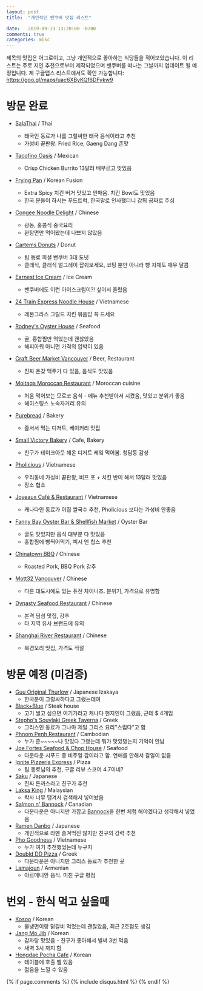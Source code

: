 ```yaml
---
layout: post
title:  "개인적인 밴쿠버 맛집 리스트"

date:   2019-09-13 13:20:00 -0700
comments: true
categories: misc
---
```


제목의 맛집은 어그로이고, 그냥 개인적으로 좋아하는 식당들을 적어보았습니다.
이 리스트는 주로 지인 추천으로부터 제작되었으며 밴쿠버를 떠나는 그날까지 업데이트 될 예정입니다.
제 구글맵스 리스트에서도 확인 가능합니다: https://goo.gl/maps/uac6XByKQf6DFykw9

# 방문 완료
- [SalaThai](https://goo.gl/maps/uy7DM7YUYCkPndKy7) / Thai
   - 태국인 동료가 나름 그럴싸한 태국 음식이라고 추천
   - 가성비 끝판왕. Fried Rice, Gaeng Dang 존맛
- [Tacofino Oasis](https://goo.gl/maps/9Y3rxW1nHm1m2VKd6) / Mexican
   - Crisp Chicken Burrito 13달러 배부르고 맛있음
- [Frying Pan](https://goo.gl/maps/dsvWtto6NqJxdCGD7) / Korean Fusion
   - Extra Spicy 치킨 버거 맛있고 안매움. 치킨 Bowl도 맛있음
   - 한국 분들이 하시는 푸드트럭, 한국말로 인사했더니 감튀 공짜로 주심
- [Congee Noodle Delight](https://goo.gl/maps/fTqwBCUrWUUMeJww5) / Chinese
   - 광동, 홍콩식 중국요리
   - 완탕면만 먹어봤는데 나쁘지 않았음
- [Cartems Donuts](https://goo.gl/maps/YcTWk8gMQvfKsewQA) / Donut
   - 팀 동료 피셜 밴쿠버 3대 도넛
   - 클래식, 클래식 얼그레이 잡숴보세요, 코팅 뿐만 아니라 빵 자체도 매우 달콤
- [Earnest Ice Cream](https://goo.gl/maps/vctt6XtvoCC3nePX6) / Ice Cream
   - 밴쿠버에도 이런 아이스크림이?! 싶어서 올렸음
- [24 Train Express Noodle House](https://goo.gl/maps/YFYERSjTUDAwzPSq7) / Vietnamese
   - 레몬그라스 그릴드 치킨 볶음밥 꼭 드세요
- [Rodney's Oyster House](https://goo.gl/maps/nfLmp8hzDuefSFDf7) / Seafood
   - 굴, 홍합찜만 먹었는데 괜찮았음
   - 해피아워 아니면 가격의 압박이 있음
- [Craft Beer Market Vancouver](https://goo.gl/maps/YWBRX3VWdKXkyNxs8) / Beer, Restaurant
   - 진짜 온갖 맥주가 다 있음, 음식도 맛있음

- [Moltaqa Moroccan Restaurant](https://g.page/moltaqa-vancouver?share) / Moroccan cuisine
   - 처음 먹어보는 모로코 음식 - 메뉴 추천받아서 시켰음, 맛있고 분위기 좋음
   - 헤이스팅스 노숙자거리 유의
- [Purebread](https://goo.gl/maps/bLHtvvMEf86CdZDPA) / Bakery
   - 줄서서 먹는 디저트, 베이커리 맛집
- [Small Victory Bakery](https://goo.gl/maps/TSGbj7DgULKsxLf58) / Cafe, Bakery
   - 친구가 테이크아웃 해온 디저트 케잌 먹어봄. 청담동 감성
- [Pholicious](https://goo.gl/maps/wV1kt2FhkWA8q3U18) / Vietnamese
   - 우리동네 가성비 끝판왕, 비프 포 + 치킨 반미 해서 13달러 맛있음
   - 장소 협소
- [Joyeaux Café & Restaurant](https://goo.gl/maps/FeMAD7CN263qaRWG8) / Vietnamese
   - 캐나다인 동료가 이집 쌀국수 추천, Pholicious 보다는 가성비 안좋음
- [Fanny Bay Oyster Bar & Shellfish Market](https://goo.gl/maps/jUEZGzeDqMobdoB5A) / Oyster Bar
   - 굴도 맛있지만 음식 대부분 다 맛있음
   - 홍합찜에 빵찍어먹기, 피시 앤 칩스 추천
- [Chinatown BBQ](https://goo.gl/maps/wCR9TKNZj6CqtbZu6) / Chinese
   - Roasted Pork, BBQ Pork 강추   
- [Mott32 Vancouver](https://g.page/Mott32Van?share) / Chinese
   - 다른 대도시에도 있는 퓨전 차이니즈. 분위기, 가격으로 유명함
- [Dynasty Seafood Restaurant](https://goo.gl/maps/CJ9NpehCHtSdkRsy7) / Chinese
   - 본격 딤섬 맛집, 강추
   - 타 지역 유사 브랜드에 유의
- [Shanghai River Restaurant](https://goo.gl/maps/VrAgKtaCde8Sea1n6) / Chinese
   - 북경오리 맛집, 가격도 적절
   
# 방문 예정 (미검증)

- [Guu Original Thurlow](https://goo.gl/maps/DP6gx6cu5Z9FenFt9) / Japanese Izakaya
   - 한국분이 그럴싸하다고 그랬는데여
- [Black+Blue](https://goo.gl/maps/qrGtZosFZXff5M4R8) / Steak house
   - 고기 썰고 싶으면 여기가라고 캐나다 현지인이 그랬음, 근데 $ 4개임
- [Stepho's Souvlaki Greek Taverna](https://goo.gl/maps/5vETLVAyRSXhSAyHA) / Greek
   - 그리스인 동료가 그나마 제일 그리스 요리"스럽다"고 함
- [Phnom Penh Restaurant](https://goo.gl/maps/yucsAbuw2Gytet9v6) / Cambodian
   - 누가 준~~~~~나 맛있다 그랬는데 뭐가 맛있댔는지 기억이 안남
- [Joe Fortes Seafood & Chop House](https://goo.gl/maps/Z7SdRKnRNQerbvAm8) / Seafood
   - 다운타운 시푸드 중 비주얼 갑이라고 함. 연애를 안해서 갈일이 없음
- [Ignite Pizzeria Express](https://goo.gl/maps/fAJwuyVUYsMZsEsw6) / Pizza
   - 팀 동료님의 추천, 구글 리뷰 스코어 4.7이네?
- [Saku](https://goo.gl/maps/vVSkNvwXYKTcmdmH8) / Japanese
   - 진짜 돈까스라고 친구가 추천
- [Laksa King](https://goo.gl/maps/qww7e32YqQP745Pa9) / Malaysian
   - 락사 너무 땡겨서 검색해서 넣어놨음
- [Salmon n' Bannock](https://goo.gl/maps/A6FV5Mc42xV4LLfs6) / Canadian
   - 다운타운은 아니지만 가깝고 [Bannock](https://en.wikipedia.org/wiki/Bannock_(food))을 한번 체험 해야겠다고 생각해서 넣었음
- [Ramen Danbo](https://goo.gl/maps/xHEcQ8kvtmdHc7ny7) / Japanese
   - 개인적으로 라멘 즐겨먹진 않지만 친구의 강력 추천
- [Pho Goodness](https://goo.gl/maps/x7xsWu4HyWfcJ97u8) / Vietnamese
   - 누가 여기 추천했었는데 누구지
- [Doubld DD Pizza](https://goo.gl/maps/ky44UqbsiYcpDNtU9) / Greek
   - 다운타운은 아니지만 그리스 동료가 추천한 곳
- [Lamajoun](https://g.page/Lamajoun?share) / Armenian
   - 아르메니안 음식. 미친 구글 평점
   
# 번외 - 한식 먹고 싶을때
- [Kosoo](https://goo.gl/maps/gcfXrwWjmYZjwAav5) / Korean
   - 물냉면이랑 닭갈비 먹었는데 괜찮았음, 최근 2호점도 생김
- [Jang Mo Jib](https://goo.gl/maps/bTTAPFXq5pwqU3P77) / Korean
   - 감자탕 맛있음 - 친구가 좋아해서 벌써 3번 먹음
   - 새벽 3시 까지 함
- [Hongdae Pocha Cafe](https://goo.gl/maps/Tx2vGNKn3pxCqEry5) / Korean
   - 테이블에 호출 벨 있음
   - 젊음을 느낄 수 있음

{% if page.comments %}
{% include disqus.html %}
{% endif %}

